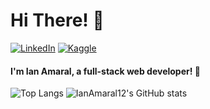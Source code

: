 <h1>Hi There! 👋</h1>

[![LinkedIn](https://img.shields.io/badge/linkedin-%230077B5.svg?style=for-the-badge&logo=linkedin&logoColor=white)](https://br.linkedin.com/in/ian-felipe-silva)
[![Kaggle](https://img.shields.io/badge/Kaggle-035a7d?style=for-the-badge&logo=kaggle&logoColor=white)](https://www.kaggle.com/ianamaral)

<h4>I'm Ian Amaral, a full-stack web developer! 🚀</h4>

![Top Langs](https://github-readme-stats.vercel.app/api/top-langs/?username=ianamaral12&layout=compact&theme=merko)
![IanAmaral12's GitHub stats](https://github-readme-stats.vercel.app/api?username=ianamaral12&hide=contribs,prs&theme=merko)
